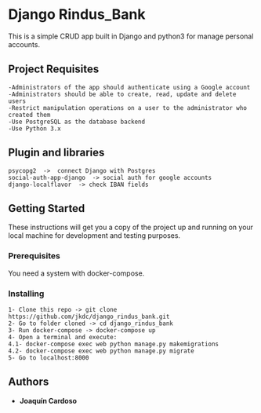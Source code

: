 # Django Rindus_Bank

This is a simple CRUD app built in Django and python3 for manage personal accounts.

## Project Requisites

```
-Administrators of the app should authenticate using a Google account
-Administrators should be able to create, read, update and delete users
-Restrict manipulation operations on a user to the administrator who created them
-Use PostgreSQL as the database backend
-Use Python 3.x
```

## Plugin and libraries

```
psycopg2  ->  connect Django with Postgres
social-auth-app-django  -> social auth for google accounts
django-localflavor  -> check IBAN fields
```

## Getting Started

These instructions will get you a copy of the project up and running on your local machine for development and testing purposes.

### Prerequisites

You need a system with docker-compose.

### Installing

```
1- Clone this repo -> git clone https://github.com/jkdc/django_rindus_bank.git
2- Go to folder cloned -> cd django_rindus_bank
3- Run docker-compose -> docker-compose up
4- Open a terminal and execute:
4.1- docker-compose exec web python manage.py makemigrations
4.2- docker-compose exec web python manage.py migrate
5- Go to localhost:8000
```

## Authors

* **Joaquín Cardoso**

